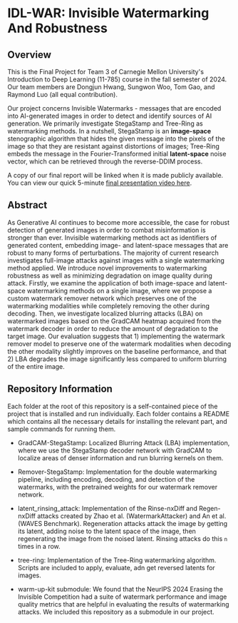 # IDL-WAR: Invisible Watermarking And Robustness

## Overview

This is the Final Project for Team 3 of Carnegie Mellon University's Introduction to Deep Learning (11-785) course in the fall semester of 2024. Our team members are Dongjun Hwang, Sungwon Woo, Tom Gao, and Raymond Luo (all equal contribution).

Our project concerns Invisible Watermarks - messages that are encoded into AI-generated images in order to detect and identify sources of AI generation. We primarily investigate StegaStamp and Tree-Ring as watermarking methods. In a nutshell, StegaStamp is an **image-space** stenographic algorithm that hides the given message into the pixels of the image so that they are resistant against distortions of images; Tree-Ring embeds the message in the Fourier-Transformed initial **latent-space** noise vector, which can be retrieved through the reverse-DDIM process. 

A copy of our final report will be linked when it is made publicly available. You can view our quick 5-minute [final presentation video here](https://youtu.be/0vwFG1HSrUE).

## Abstract

As Generative AI continues to become more accessible, the case for robust detection of generated images in order to combat misinformation is stronger than ever. Invisible watermarking methods act as identifiers of generated content, embedding image- and latent-space messages that are robust to many forms of perturbations. The majority of current research investigates full-image attacks against images with a single watermarking method applied. We introduce novel improvements to watermarking robustness as well as minimizing degradation on image quality during attack. Firstly, we examine the application of both image-space and latent-space watermarking methods on a single image, where we propose a custom watermark remover network which preserves one of the watermarking modalities while completely removing the other during decoding. Then, we investigate localized blurring attacks (LBA) on watermarked images based on the GradCAM heatmap acquired from the watermark decoder in order to reduce the amount of degradation to the target image. Our evaluation suggests that 1) implementing the watermark remover model to preserve one of the watermark modalities when decoding the other modality slightly improves on the baseline performance, and that 2) LBA degrades the image significantly less compared to uniform blurring of the entire image. 

## Repository Information

Each folder at the root of this repository is a self-contained piece of the project that is installed and run individually. Each folder contains a README which contains all the necessary details for installing the relevant part, and sample commands for running them.

* GradCAM-StegaStamp: Localized Blurring Attack (LBA) implementation, where we use the StegaStamp decoder network with GradCAM to localize areas of denser information and run blurring kernels on them.

* Remover-StegaStamp: Implementation for the double watermarking pipeline, including encoding, decoding, and detection of the watermarks, with the pretrained weights for our watermark remover network.

* latent_rinsing_attack: Implementation of the Rinse-nxDiff and Regen-nxDiff attacks created by Zhao et al. (WatermarkAttacker) and An et al. (WAVES Benchmark). Regeneration attacks attack the image by getting its latent, adding noise to the latent space of the image, then regenerating the image from the noised latent. Rinsing attacks do this `n` times in a row.

* tree-ring: Implementation of the Tree-Ring watermarking algorithm. Scripts are included to apply, evaluate, adn get reversed latents for images.

* warm-up-kit submodule: We found that the NeurIPS 2024 Erasing the Invisible Competition had a suite of watermark performance and image quality metrics that are helpful in evaluating the results of watermarking attacks. We included this repository as a submodule in our project.
